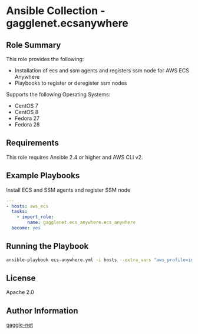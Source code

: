 # Ansible Collection - gagglenet.ecsanywhere

## Role Summary

This role provides the following:

-   Installation of ecs and ssm agents and registers ssm node for AWS ECS Anywhere
-   Playbooks to register or deregister ssm nodes

Supports the following Operating Systems:

-   CentOS 7
-   CentOS 8
-   Fedora 27 
-   Fedora 28

## Requirements

This role requires Ansible 2.4 or higher and AWS CLI v2. 

## Example Playbooks

Install ECS and SSM agents and register SSM node

```yaml
---
- hosts: aws_ecs
  tasks:
    - import_role:
        name: gagglenet.ecs_anywhere.ecs_anywhere
  become: yes
```

## Running the Playbook
```bash
ansible-playbook ecs-anywhere.yml -i hosts --extra_vars "aws_profile=int-con ssm_role=ecsAnywhereRole ecs_cluster=ecsAnywhere-test aws_region=us-west-2"
```

## License

Apache 2.0

## Author Information
[gaggle-net](https://github.com/gaggle-net)
